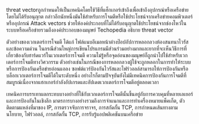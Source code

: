 threat vectorถูกกำหนดให้เป็นเทคนิคโดยใช้วิธีที่แฮ็กเกอร์เข้าถึงเพื่อเข้าถึงอุปกรณ์หรือเครือข่ายโดยไม่ได้รับอนุญาต กล่าวอีกนัยหนึ่งมันใช้สำหรับการโจมตีหรือใช้ประโยชน์จากเครือข่ายคอมพิวเตอร์หรืออุปกรณ์ Attack vectors ช่วยให้องค์ประกอบที่ไม่ได้รับอนุญาตใช้ประโยชน์จากช่องโหว่ในระบบหรือเครือข่ายรวมถึงองค์ประกอบของมนุษย์
Techopedia อธิบาย threat vector

ตัวอย่างของเวกเตอร์การโจมตี ได้แก่ ไฟล์แนบอีเมลหน้าต่างป๊อปอัปการหลอกลวงห้องสนทนาไวรัสและข้อความด่วน ในกรณีส่วนใหญ่การเขียนโปรแกรมมีส่วนร่วมอย่างมากและยากที่จะเห็นวิธีการที่เกี่ยวข้องกับฮาร์ดแวร์ในเวกเตอร์การโจมตี ความไม่รู้หรือจุดอ่อนของมนุษย์ก็ถูกนำไปใช้สำหรับเวกเตอร์การโจมตีทางวิศวกรรม ตัวอย่างเช่นในกรณีของการหลอกลวงผู้ใช้จะถูกหลอกในการทำให้ระบบหรือการป้องกันเครือข่ายอ่อนแอลง ซอฟต์แวร์ป้องกันไวรัสและไฟร์วอลล์สามารถให้การป้องกันหรือบล็อกเวกเตอร์การโจมตีได้ในระดับหนึ่ง อย่างไรก็ตามปัจจุบันยังไม่มีเทคนิคการป้องกันการโจมตีที่สมบูรณ์เนื่องจากแฮกเกอร์กำลังอัปเกรดและอัปเดตเวกเตอร์การโจมตีอยู่ตลอดเวลา

เทคนิคการบรรเทาผลกระทบบางอย่างที่ใช้กับเวกเตอร์การโจมตีนั้นขึ้นอยู่กับการควบคุมที่หลายเลเยอร์และการป้องกันในเชิงลึก มาตรการบางอย่างรวมถึงการจำแนกและการทำเครื่องหมายแพ็คเก็ต, ตัวติดตามแหล่งที่มาของ IP, การตรวจจับการจราจร, การสกัดกั้น TCP, การกำหนดเส้นทางตามนโยบาย, ไฟร์วอลล์, การสกัดกั้น TCP, การรับรู้แอปพลิเคชันบนเครือข่าย
